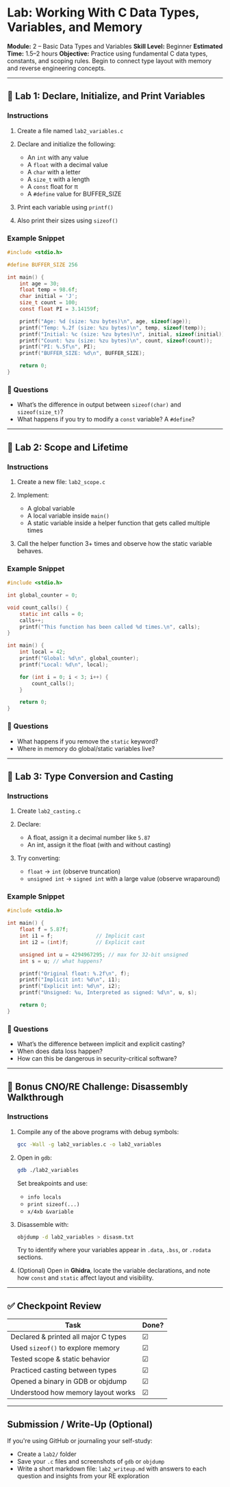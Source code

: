 # Lab: Working With C Data Types, Variables, and Memory

**Module:** 2 – Basic Data Types and Variables
**Skill Level:** Beginner
**Estimated Time:** 1.5–2 hours
**Objective:** Practice using fundamental C data types, constants, and scoping rules. Begin to connect type layout with memory and reverse engineering concepts.

---

## 🧪 Lab 1: Declare, Initialize, and Print Variables

### Instructions

1. Create a file named `lab2_variables.c`
2. Declare and initialize the following:

   * An `int` with any value
   * A `float` with a decimal value
   * A `char` with a letter
   * A `size_t` with a length
   * A `const` float for π
   * A `#define` value for BUFFER\_SIZE
3. Print each variable using `printf()`
4. Also print their sizes using `sizeof()`

### Example Snippet

```c
#include <stdio.h>

#define BUFFER_SIZE 256

int main() {
    int age = 30;
    float temp = 98.6f;
    char initial = 'J';
    size_t count = 100;
    const float PI = 3.14159f;

    printf("Age: %d (size: %zu bytes)\n", age, sizeof(age));
    printf("Temp: %.2f (size: %zu bytes)\n", temp, sizeof(temp));
    printf("Initial: %c (size: %zu bytes)\n", initial, sizeof(initial));
    printf("Count: %zu (size: %zu bytes)\n", count, sizeof(count));
    printf("PI: %.5f\n", PI);
    printf("BUFFER_SIZE: %d\n", BUFFER_SIZE);

    return 0;
}
```

### 🧬 Questions

* What’s the difference in output between `sizeof(char)` and `sizeof(size_t)`?
* What happens if you try to modify a `const` variable? A `#define`?

---

## 🧪 Lab 2: Scope and Lifetime

### Instructions

1. Create a new file: `lab2_scope.c`
2. Implement:

   * A global variable
   * A local variable inside `main()`
   * A static variable inside a helper function that gets called multiple times
3. Call the helper function 3+ times and observe how the static variable behaves.

### Example Snippet

```c
#include <stdio.h>

int global_counter = 0;

void count_calls() {
    static int calls = 0;
    calls++;
    printf("This function has been called %d times.\n", calls);
}

int main() {
    int local = 42;
    printf("Global: %d\n", global_counter);
    printf("Local: %d\n", local);

    for (int i = 0; i < 3; i++) {
        count_calls();
    }

    return 0;
}
```

### 🧬 Questions

* What happens if you remove the `static` keyword?
* Where in memory do global/static variables live?

---

## 🧪 Lab 3: Type Conversion and Casting

### Instructions

1. Create `lab2_casting.c`
2. Declare:

   * A float, assign it a decimal number like `5.87`
   * An int, assign it the float (with and without casting)
3. Try converting:

   * `float` → `int` (observe truncation)
   * `unsigned int` → `signed int` with a large value (observe wraparound)

### Example Snippet

```c
#include <stdio.h>

int main() {
    float f = 5.87f;
    int i1 = f;              // Implicit cast
    int i2 = (int)f;         // Explicit cast

    unsigned int u = 4294967295; // max for 32-bit unsigned
    int s = u; // what happens?

    printf("Original float: %.2f\n", f);
    printf("Implicit int: %d\n", i1);
    printf("Explicit int: %d\n", i2);
    printf("Unsigned: %u, Interpreted as signed: %d\n", u, s);

    return 0;
}
```

### 🧬 Questions

* What’s the difference between implicit and explicit casting?
* When does data loss happen?
* How can this be dangerous in security-critical software?

---

## 🔬 Bonus CNO/RE Challenge: Disassembly Walkthrough

### Instructions

1. Compile any of the above programs with debug symbols:

   ```bash
   gcc -Wall -g lab2_variables.c -o lab2_variables
   ```

2. Open in `gdb`:

   ```bash
   gdb ./lab2_variables
   ```

   Set breakpoints and use:

   * `info locals`
   * `print sizeof(...)`
   * `x/4xb &variable`

3. Disassemble with:

   ```bash
   objdump -d lab2_variables > disasm.txt
   ```

   Try to identify where your variables appear in `.data`, `.bss`, or `.rodata` sections.

4. (Optional) Open in **Ghidra**, locate the variable declarations, and note how `const` and `static` affect layout and visibility.

---

## ✅ Checkpoint Review

| Task                                 | Done? |
| ------------------------------------ | ----- |
| Declared & printed all major C types | ☑     |
| Used `sizeof()` to explore memory    | ☑     |
| Tested scope & static behavior       | ☑     |
| Practiced casting between types      | ☑     |
| Opened a binary in GDB or objdump    | ☑     |
| Understood how memory layout works   | ☑     |

---

## Submission / Write-Up (Optional)

If you're using GitHub or journaling your self-study:

* Create a `lab2/` folder
* Save your `.c` files and screenshots of `gdb` or `objdump`
* Write a short markdown file: `lab2_writeup.md` with answers to each question and insights from your RE exploration
